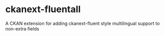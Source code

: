 # ckanext-fluentall
A CKAN extension for adding ckanext-fluent style multilingual support to non-extra fields
